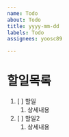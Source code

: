 ```yaml
---
name: Todo
about: Todo
title: yyyy-mm-dd
labels: Todo
assignees: yoosc89

---
```


# 할일목록

1. [ ] 할일
   1. 상세내용
2. [ ] 할일2
   1. 상세내용

